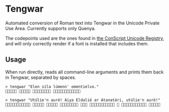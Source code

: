 # Tengwar

Automated conversion of Roman text into Tengwar in the Unicode Private Use Area. Currently supports only Quenya.

The codepoints used are the ones found in [the ConScript Unicode Registry](https://en.wikipedia.org/wiki/Tengwar#ConScript_Unicode_Registry), and will only correctly render if a font is installed that includes them.

## Usage

When run directly, reads all command-line arguments and prints them back in Tengwar, separated by spaces.

    > tengwar "Elen síla lúmenn' omentielvo."
       

    > tengwar "Utúlie'n aurë! Aiya Eldalië ar Atanatári, utúlie'n aurë!"
            
